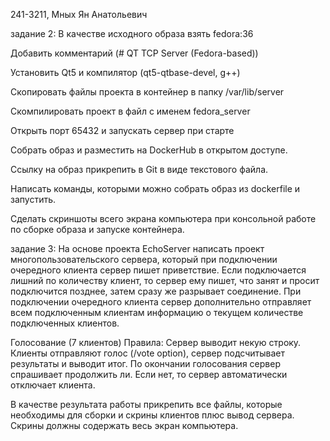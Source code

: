 241-3211, Мных Ян Анатольевич

задание 2:
  В качестве исходного образа взять fedora:36

  Добавить комментарий (# QT TCP Server (Fedora-based))

  Установить Qt5 и компилятор (qt5-qtbase-devel, g++)

  Скопировать файлы проекта в контейнер в папку /var/lib/server

  Скомпилировать проект в файл с именем fedora_server

  Открыть порт 65432 и запускать сервер при старте

  Собрать образ и разместить на DockerHub в открытом доступе.

  Ссылку на образ прикрепить в Git в виде текстового файла.

  Написать команды, которыми можно собрать образ из dockerfile и запустить.

  Сделать скриншоты всего экрана компьютера при консольной работе по сборке образа и запуске контейнера.


задание 3:
  На основе проекта EchoServer написать проект многопользовательского сервера, который при подключении очередного клиента сервер пишет приветствие.
  Если подключается лишний по количеству клиент, то сервер ему пишет, что занят и просит подключится позднее, затем сразу же разрывает соединение. При подключении очередного клиента сервер дополнительно отправляет всем подключенным клиентам информацию о текущем количестве подключенных клиентов.


  Голосование (7 клиентов)
  Правила: Сервер выводит некую строку. Клиенты отправляют голос (/vote option), сервер подсчитывает результаты и выводит итог. По окончании голосования сервер спрашивает продолжить ли. Если нет, то сервер автоматически отключает клиента.


  В качестве результата работы прикрепить  все файлы, которые необходимы для сборки и скрины клиентов плюс вывод сервера. 
  Скрины должны содержать весь экран компьютера.
